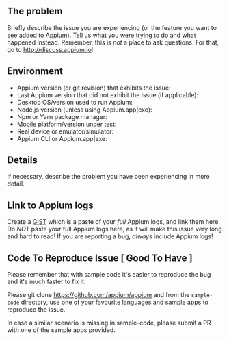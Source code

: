 ## The problem

Briefly describe the issue you are experiencing (or the feature you want to see added to Appium). Tell us what you were trying to do and what happened instead. Remember, this is _not_ a place to ask questions. For that, go to http://discuss.appium.io!

## Environment

* Appium version (or git revision) that exhibits the issue:
* Last Appium version that did not exhibit the issue (if applicable):
* Desktop OS/version used to run Appium:
* Node.js version (unless using Appium.app|exe):
* Npm or Yarn package manager:
* Mobile platform/version under test:
* Real device or emulator/simulator:
* Appium CLI or Appium.app|exe:

## Details

If necessary, describe the problem you have been experiencing in more detail.

## Link to Appium logs

Create a [GIST](https://gist.github.com) which is a paste of your _full_ Appium logs, and link them here.
Do _NOT_ paste your full Appium logs here, as it will make this issue very long and hard to read!
If you are reporting a bug, _always_ include Appium logs!


## Code To Reproduce Issue [ Good To Have ]

Please remember that with sample code it's easier to reproduce the bug and it's much faster to fix it.

Please git clone https://github.com/appium/appium and from the `sample-code` directory, use one of your favourite languages and sample apps to reproduce the issue.

In case a similar scenario is missing in sample-code, please submit a PR with one of the sample apps provided.
